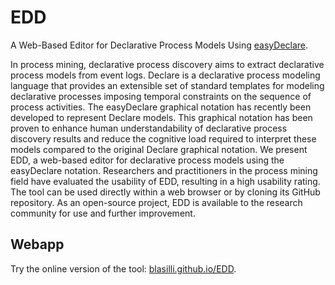 # EDD

A Web-Based Editor for Declarative Process Models Using [easyDeclare](https://github.com/blasilli/easyDeclare).

In process mining, declarative process discovery aims to extract declarative process models from event logs. Declare is a declarative process modeling language that provides an extensible set of standard templates for modeling declarative processes imposing temporal constraints on the sequence of process activities. The easyDeclare graphical notation has recently been developed to represent Declare models. This graphical notation has been proven to enhance human understandability of declarative process discovery results and reduce the cognitive load required to interpret these models compared to the original Declare graphical notation. We present EDD, a web-based editor for declarative process models using the easyDeclare notation. Researchers and practitioners in the process mining field have evaluated the usability of EDD, resulting in a high usability rating. The tool can be used directly within a web browser or by cloning its GitHub repository. As an open-source project, EDD is available to the research community for use and further improvement.

## Webapp
Try the online version of the tool: [blasilli.github.io/EDD](https://blasilli.github.io/EDD).
